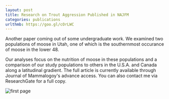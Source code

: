 ```yaml
---
layout: post
title: Research on Trout Aggression Published in NAJFM
categories: publications
urlthmb: https://goo.gl/cOrLWC
---
```


Another paper coming out of some undergraduate work. We examined two populations of moose in Utah, one of which is the southernmost occurance of moose in the lower 48.

Our analyses focus on the nutrition of moose in these populations and a comparison of our study populations to others in the U.S.A. and Canada along a latitudinal gradient.
The full article is currently available through Journal of Mammalogoy's advance access. You can also contact me via ResearchGate for a full copy.

![first page](https://goo.gl/cOrLWC)